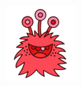 <a href="https://fuzzywuzzy.com" target="_blank">
<p align="center" width="100%">
<img width="33%" src="./logo.png">
</p>
</a>
